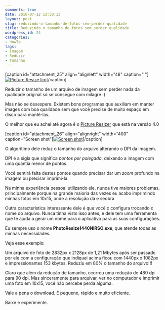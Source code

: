 ```yaml
---
comments: true
date: 2010-07-12 13:58:13
layout: post
slug: reduzindo-o-tamanho-de-fotos-sem-perder-qualidade
title: Reduzindo o tamanho de fotos sem perder qualidade
wordpress_id: 24
categories:
- HowTo
tags:
- Imagem
- Reduzir
- Tamanho
---
```


[caption id="attachment_25" align="alignleft" width="48" caption=" "][![Picture Resize Ico](http://adilsoncarvalho.com.br/blog/wp-content/uploads/2010/07/picture-resize.png)](http://adilsoncarvalho.com.br/blog/wp-content/uploads/2010/07/picture-resize.png)[/caption]

Reduzir o tamanho de um arquivo de imagem sem perder nada da qualidade original só se consegue com milagre :)

Mas não se desespere. Existem bons programas que auxiliam em manter images com boa qualidade sem que você precise de muito espaço em disco para mantê-las.

O melhor que eu achei até agora é o [Picture Resizer](http://www.rw-designer.com/picture-resize) que está na versão 4.0

[caption id="attachment_26" align="alignright" width="400" caption="Screen shot"][![Screen shot](http://adilsoncarvalho.com.br/blog/wp-content/uploads/2010/07/photoresizescreenshot.png)](http://adilsoncarvalho.com.br/blog/wp-content/uploads/2010/07/photoresizescreenshot.png)[/caption]

O algorítimo dele reduz o tamanho do arquivo alterando o DPI da imagem.

DPI é a sigla que significa _pontos por polegada_, deixando a imagem com uma quantia menor de pontos.

Você sentirá falta destes pontos quando precisar dar um _zoom_ profundo na imagem ou precisar imprimi-la.

Na minha experiência pessoal utilizando ele, nunca tive maiores problemas, principalmente porque na grande maioria das vezes eu acabo imprimindo minhas fotos em 10x15, onde a resolução dá e seobra.

Outra característica interessante dele é que você o configura trocando o nome do arquivo. Nunca tinha visto isso antes, e dele tem uma ferramenta que te ajuda a gerar um nome para o aplicativo para as suas configurações.

Eu sempre uso o nome **PhotoResize1440NIRSO.exe**, que atende todas as minhas necessidades.

Veja esse exemplo:

Um arquivo de foto de 2832px x 2128px de 1,21 Mbytes após ser passado por ele com a configuração que indiquei acima ficou com 1440px x 1082px e impressionantes 153 kbytes. Reduziu em 80% o tamanho do arquivo!!!

Claro que além da redução de tamanho, ocorreu uma redução de 480 dpi para 90 dpi. Mas sinceramente para arquivar, ver no computador e imprimir uma foto em 10x15, você não percebe perda alguma.

Vale a pena o download. É pequeno, rápido e muito eficiente.

Baixe e experimente.

